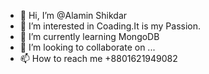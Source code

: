 - 👋 Hi, I’m @Alamin Shikdar
- 👀 I’m interested in Coading.It is my Passion.
- 🌱 I’m currently learning MongoDB
- 💞️ I’m looking to collaborate on ...
- 📫 How to reach me +8801621949082

<!---
Alamin0351/Alamin0351 is a ✨ special ✨ repository because its `README.md` (this file) appears on your GitHub profile.
You can click the Preview link to take a look at your changes.
--->
